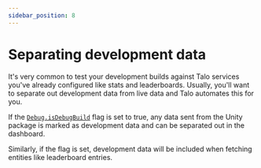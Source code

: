 ```yaml
---
sidebar_position: 8
---
```


# Separating development data

It's very common to test your development builds against Talo services you've already configured like stats and leaderboards.
Usually, you'll want to separate out development data from live data and Talo automates this for you.

If the [`Debug.isDebugBuild`](https://docs.unity3d.com/ScriptReference/Debug-isDebugBuild.html) flag is set to true, any data sent from the Unity package is marked as development data and can be separated out in the dashboard.

Similarly, if the flag is set, development data will be included when fetching entities like leaderboard entries.

